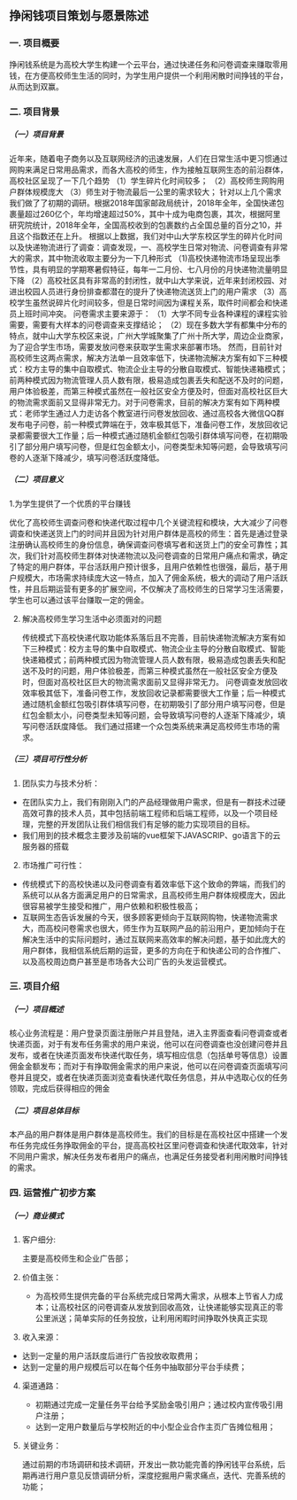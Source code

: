 ## 挣闲钱项目策划与愿景陈述

### 一. 项目概要

挣闲钱系统是为高校大学生构建一个云平台，通过快递任务和问卷调查来赚取零用钱，在方便高校师生生活的同时，为学生用户提供一个利用闲散时间挣钱的平台，从而达到双赢。

### 二. 项目背景

##### （一）项目背景

​近年来，随着电子商务以及互联网经济的迅速发展，人们在日常生活中更习惯通过网购来满足日常用品需求，而各大高校的师生，作为接触互联网生态的前沿群体，高校社区呈现了一下几个趋势
（1）学生碎片化时间较多；
（2）高校师生网购用户群体规模庞大
（3）师生对于物流最后一公里的需求较大；
针对以上几个需求我们做了了初期的调研。根据2018年国家邮政局统计，2018年全年，全国快递包裹量超过260亿个，年均增速超过50%，其中十成为电商包裹，其次，根据阿里研究院统计，2018年全年，全国高校收到的包裹数约占全国总量的百分之10，并且这个指数还在上升。
根据以上数据，我们对中山大学东校区学生的碎片化时间以及快递物流进行了调查：调查发现，一、高校学生日常对物流、问卷调查有非常大的需求，其中物流收取主要分为一下几种形式
（1)高校快递物流市场呈现出季节性，具有明显的学期寒暑假特征，每年一二月份、七八月份的月快递物流量明显下降
（2）高校社区具有非常高的封闭性，就中山大学来说，近年来封闭校园、对进出校园人员进行身份排查都潜在的提升了快递物流送货上门的用户需求
（3）高校学生虽然说碎片化时间较多，但是日常时间因为课程关系，取件时间都会和快递员上班时间冲突。
问卷需求主要来源于：
（1）大学不同专业各种课程的课程实验需要，需要有大样本的问卷调查来支撑结论；
（2）现在多数大学有都集中分布的特点，就中山大学东校区来说，广州大学城聚集了广州十所大学，周边企业商家，为了迎合学生市场，需要发放问卷来获取学生需求来部署市场。
然而，目前针对高校师生这两点需求，解决方法单一且效率低下，快递物流解决方案有如下三种模式：校方主导的集中自取模式、物流企业主导的分散自取模式、智能快递箱模式；前两种模式因为物流管理人员人数有限，极易造成包裹丢失和配送不及时的问题，用户体验极差，而第三种模式虽然在一般社区安全方便及时，但面对高校社区巨大的物流需求面前又显得非常无力。对于问卷需求，目前的解决方案有如下两种模式：老师学生通过人力走访各个教室进行问卷发放回收、通过高校各大微信QQ群发布电子问卷，前一种模式弊端在于，效率极其低下，准备问卷工作，发放回收记录都需要很大工作量；后一种模式通过随机金额红包吸引群体填写问卷，在初期吸引了部分用户填写问卷，但是红包金额太小，问卷类型未知等问题，会导致填写问卷的人逐渐下降减少，填写问卷活跃度降低。


##### （二）项目意义

1.为学生提供了一个优质的平台赚钱

   优化了高校师生调查问卷和快递代取过程中几个关键流程和模块，大大减少了问卷调查和快递送货上门的时间并且因为针对用户群体是高校的师生：首先是通过登录注册确认高校师生的身份信息，确保调查问卷填写者和送货上门的安全可靠性；其次，我们针对高校师生群体对快递物流以及问卷调查的日常用户痛点和需求，确定了特定的用户群体，平台活跃用户预计很多，且用户依赖性也很强，最后，基于用户规模大，市场需求持续庞大这一特点，加入了佣金系统，极大的调动了用户活跃性，并且后期运营有更多的扩展空间，不仅解决了高校师生的日常学习生活需要，学生也可以通过该平台赚取一定的佣金。

2. 解决高校师生学习生活中必须面对的问题

    传统模式下高校快递代取功能体系落后且不完善，目前快递物流解决方案有如下三种模式：校方主导的集中自取模式、物流企业主导的分散自取模式、智能快递箱模式；前两种模式因为物流管理人员人数有限，极易造成包裹丢失和配送不及时的问题，用户体验极差，而第三种模式虽然在一般社区安全方便及时，但面对高校社区巨大的物流需求面前又显得非常无力。
    问卷调查发放回收效率极其低下，准备问卷工作，发放回收记录都需要很大工作量；后一种模式通过随机金额红包吸引群体填写问卷，在初期吸引了部分用户填写问卷，但是红包金额太小，问卷类型未知等问题，会导致填写问卷的人逐渐下降减少，填写问卷活跃度降低。
    我们通过搭建一个众包类系统来满足高校师生市场的需求。

##### （三）项目可行性分析

1. 团队实力与技术分析：

  - 在团队实力上，我们有刚刚入门的产品经理做用户需求，但是有一群技术过硬高效可靠的技术人员，其中包括前端工程师和后端工程师，以及一个项目经理，完整的开发团队让我们相信我们有足够的能力实现项目的目标。
  - 我们用到的技术概念主要涉及前端的vue框架下JAVASCRIP、go语言下的云服务器的搭载

2. 市场推广可行性：

  - 传统模式下的高校快递以及问卷调查有着效率低下这个致命的弊端，而我们的系统可以从各方面满足用户的日常需求，且高校师生用户群体规模庞大，因此很容易被学生接受和推广，用户依赖和积极性极高；
  - 互联网生态告诉发展的今天，很多顾客更倾向于互联网购物，快递物流需求大，而高校问卷需求也很大，师生作为互联网产品的前沿用户，更加倾向于在解决生活中的实际问题时，通过互联网来高效率的解决问题，基于如此庞大的用户群体，我相信系统后期的运营，更多的方向在于和快递公司的合作推广、以及高校周边商户甚至是市场各大公司广告的头发运营模式。

### 三. 项目介绍

##### （一）项目概述

​核心业务流程是：用户登录页面注册账户并且登陆，进入主界面查看问卷调查或者快递页面，对于有发布任务需求的用户来说，他可以在问卷调查也没创建问卷并且发布，或者在快递页面发布快递代取任务，填写相应信息（包括单号等信息）设置佣金金额发布；而对于有挣取佣金需求的用户来说，他可以在问卷调查页面填写问卷并且提交，或者在快递页面浏览查看快递代取任务信息，并从中选取心仪的任务领取，完成后获得相应的佣金


##### （二）项目总体目标

​本产品的用户群体是用户群体是高校师生。我们的目标是在高校社区中搭建一个发布任务完成任务挣取佣金的平台，提高高校社区里问卷调查和快递代取效率，针对不同用户需求，解决任务发布者用户的痛点，也满足任务接受者利用闲散时间挣钱的需求。


### 四. 运营推广初步方案

##### （一）商业模式

1. 客户细分:

     主要是高校师生和企业广告部；

2. 价值主张：

   - 为高校师生提供完备的平台系统完成日常两大需求，从根本上节省人力成本；让高校社区的问卷调查从发放到回收高效，让快递能够实现真正的零公里派送；简单实际的任务投放，让利用闲暇时间挣取外快真正实现
   

3. 收入来源：

  - 达到一定量的用户活跃度后进行广告投放收取费用；
  - 达到一定量的用户规模后可以在每个任务中抽取部分平台手续费；
  

4. 渠道通路：

      - 初期通过完成一定量任务平台给予奖励金吸引用户；通过校内宣传吸引用户注册；
      - 达到一定用户数量后与学校附近的中小型企业合作主页广告摊位租用；


5. 关键业务：

    通过前期的市场调研和技术调研，开发出一款功能完善的挣闲钱平台系统，后期再进行用户意见反馈调研分析，深度挖掘用户需求痛点，迭代、完善系统的功能；
